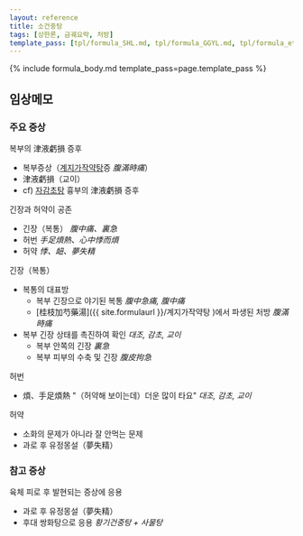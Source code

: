 ```yaml
---
layout: reference
title: 소건중탕
tags: [상한론, 금궤요략, 처방]
template_pass: [tpl/formula_SHL.md, tpl/formula_GGYL.md, tpl/formula_etc.md]
---
```



{% include formula_body.md template_pass=page.template_pass %}


## 임상메모

### 주요 증상

복부의 津液虧損 증후
* 복부증상（[계지가작약탕]({{site.formulaurl}}/계지가작약탕)증 _腹滿時痛_）
* 津液虧損（교이）
* cf) [자감초탕]({{site.formulaurl}}/자감초탕) 흉부의 津液虧損 증후


긴장과 허약이 공존
* 긴장（복통） _腹中痛、裏急_
* 허번 _手足煩熱、心中悸而煩_
* 허약 _悸、衄、夢失精_

긴장（복통）
* 복통의 대표방
  - 복부 긴장으로 야기된 복통 _腹中急痛, 腹中痛_
  - [桂枝加芍藥湯]({{ site.formulaurl }}/계지가작약탕 )에서 파생된 처방 _腹滿時痛_
* 복부 긴장 상태를 촉진하여 확인 _대조, 감초, 교이_
  - 복부 안쪽의 긴장 _裏急_
  - 복부 피부의 수축 및 긴장 _腹皮拘急_

허번
* 煩、手足煩熱 "（허약해 보이는데）더운 많이 타요" _대조, 감초, 교이_

허약
* 소화의 문제가 아니라 잘 안먹는 문제
* 과로 후 유정몽설（夢失精）

### 참고 증상

육체 피로 후 발현되는 증상에 응용
* 과로 후 유정몽설（夢失精）
* 후대 쌍화탕으로 응용 _황기건중탕 + 사물탕_
